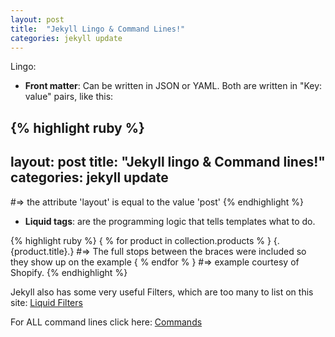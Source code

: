 ```yaml
---
layout: post
title:  "Jekyll Lingo & Command Lines!"
categories: jekyll update
---
```


Lingo:

- <b>Front matter</b>: Can be written in JSON or YAML. Both are written in "Key: value" pairs, like this:

{% highlight ruby %}
---
layout: post
title:  "Jekyll lingo & Command lines!"
categories: jekyll update
---
#=> the attribute 'layout' is equal to the value 'post'
{% endhighlight %}



- <b>Liquid tags</b>: are the programming logic that tells templates what to do.

{% highlight ruby %}
{ % for product in collection.products % }
  {.{product.title}.} #=> The full stops between the braces were included so they show up on the example
{ % endfor % }
#=> example courtesy of Shopify.
{% endhighlight %}

Jekyll also has some very useful Filters, which are too many to list on this site: <a href="https://jekyllrb.com/docs/liquid/filters/">Liquid Filters</a>

For ALL command lines click here: <a href="https://jekyllrb.com/docs/usage/">Commands</a>
